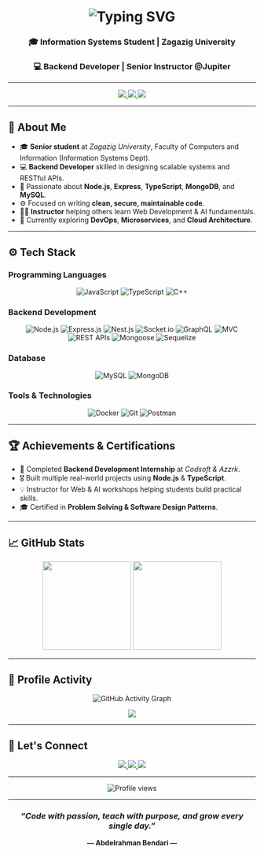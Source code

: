 <!-- 🌟 Animated Intro -->
<h1 align="center">
  <img src="https://readme-typing-svg.herokuapp.com?font=Fira+Code&weight=500&size=26&duration=3000&pause=1000&color=00BFFF&center=true&vCenter=true&width=600&lines=Hi%2C+I'm+Abdelrahman+Bendari+👋;Backend+Developer+%7C+Instructor;Building+Scalable+%26+Efficient+Systems;Welcome+to+My+GitHub+Profile!" alt="Typing SVG" />
</h1>

<h3 align="center">🎓 Information Systems Student | Zagazig University</h3>
<h3 align="center">💻 Backend Developer | Senior Instructor @Jupiter</h3>

---

<!-- 🌍 Social Links -->
<p align="center">
  <a href="https://www.linkedin.com/in/abdelrahman-bendari-757a62328">
    <img src="https://img.shields.io/badge/LinkedIn-0077B5?style=flat-square&logo=linkedin&logoColor=white" />
  </a>
  <a href="mailto:abdobeendari@gmail.com">
    <img src="https://img.shields.io/badge/Gmail-D14836?style=flat-square&logo=gmail&logoColor=white" />
  </a>
  <a href="https://github.com/abdo-bendari">
    <img src="https://img.shields.io/badge/GitHub-181717?style=flat-square&logo=github&logoColor=white" />
  </a>
</p>

---

## 🧠 About Me

- 🎓 **Senior student** at *Zagazig University*, Faculty of Computers and Information (Information Systems Dept).  
- 💻 **Backend Developer** skilled in designing scalable systems and RESTful APIs.  
- 🧠 Passionate about **Node.js**, **Express**, **TypeScript**, **MongoDB**, and **MySQL**.  
- ⚙️ Focused on writing **clean, secure, maintainable code**.  
- 🧑‍🏫 **Instructor** helping others learn Web Development & AI fundamentals.  
- 🚀 Currently exploring **DevOps**, **Microservices**, and **Cloud Architecture**.  

---

## ⚙️ Tech Stack

### **Programming Languages**
<p align="center">
  <img src="https://img.shields.io/badge/JavaScript-F7DF1E?style=for-the-badge&logo=javascript&logoColor=black" alt="JavaScript"/>
  <img src="https://img.shields.io/badge/TypeScript-007ACC?style=for-the-badge&logo=typescript&logoColor=white" alt="TypeScript"/>
  <img src="https://img.shields.io/badge/C++-00599C?style=for-the-badge&logo=cplusplus&logoColor=white" alt="C++"/>
</p>

### **Backend Development**
<p align="center">
  <img src="https://img.shields.io/badge/Node.js-339933?style=for-the-badge&logo=node-dot-js&logoColor=white" alt="Node.js"/>
  <img src="https://img.shields.io/badge/Express.js-000000?style=for-the-badge&logo=express&logoColor=white" alt="Express.js"/>
  <img src="https://img.shields.io/badge/Nest.js-E0234E?style=for-the-badge&logo=nestjs&logoColor=white" alt="Nest.js"/>
  <img src="https://img.shields.io/badge/Socket.io-010101?style=for-the-badge&logo=socket-dot-io&logoColor=white" alt="Socket.io"/>
  <img src="https://img.shields.io/badge/GraphQL-E10098?style=for-the-badge&logo=graphql&logoColor=white" alt="GraphQL"/>
  <img src="https://img.shields.io/badge/MVC-FF5733?style=for-the-badge" alt="MVC"/>
  <img src="https://img.shields.io/badge/REST%20APIs-0000FF?style=for-the-badge" alt="REST APIs"/>
  <img src="https://img.shields.io/badge/Mongoose-880000?style=for-the-badge&logoColor=white" alt="Mongoose"/>
  <img src="https://img.shields.io/badge/Sequelize-52B0E7?style=for-the-badge&logo=sequelize&logoColor=white" alt="Sequelize"/>
</p>

### **Database**
<p align="center">
  <img src="https://img.shields.io/badge/MySQL-4479A1?style=for-the-badge&logo=mysql&logoColor=white" alt="MySQL"/>
  <img src="https://img.shields.io/badge/MongoDB-47A248?style=for-the-badge&logo=mongodb&logoColor=white" alt="MongoDB"/>
</p>

### **Tools & Technologies**
<p align="center">
  <img src="https://img.shields.io/badge/Docker-2496ED?style=for-the-badge&logo=docker&logoColor=white" alt="Docker"/>
  <img src="https://img.shields.io/badge/Git-F05032?style=for-the-badge&logo=git&logoColor=white" alt="Git"/>
  <img src="https://img.shields.io/badge/Postman-FF6C37?style=for-the-badge&logo=postman&logoColor=white" alt="Postman"/>
</p>

---

## 🏆 Achievements & Certifications

- 🥇 Completed **Backend Development Internship** at *Codsoft & Azzrk*.  
- 🎖️ Built multiple real-world projects using **Node.js** & **TypeScript**.  
- 💡 Instructor for Web & AI workshops helping students build practical skills.  
- 🎓 Certified in **Problem Solving & Software Design Patterns**.

---

## 📈 GitHub Stats

<p align="center">
  <img src="https://github-readme-stats.vercel.app/api?username=abdo-bendari&show_icons=true&theme=tokyonight&hide_border=true&count_private=true" height="180em" />
  <img src="https://github-readme-stats.vercel.app/api/top-langs/?username=abdo-bendari&layout=compact&theme=tokyonight&hide_border=true" height="180em" />
</p>

---

## 🏅 Profile Activity

<p align="center">
  <img src="https://github-readme-activity-graph.vercel.app/graph?username=abdo-bendari&theme=tokyo-night" alt="GitHub Activity Graph"/>
</p>


<p align="center">
  <img src="https://github-readme-activity-graph.vercel.app/graph?username=abdo-bendari&theme=tokyo-night&hide_border=true" />
</p>

---

## 💬 Let's Connect

<p align="center">
  <a href="https://www.linkedin.com/in/abdelrahman-bendari-757a62328">
    <img src="https://img.shields.io/badge/-LinkedIn-0077B5?style=for-the-badge&logo=linkedin&logoColor=white"/>
  </a>
  <a href="mailto:abdobeendari@gmail.com">
    <img src="https://img.shields.io/badge/-Gmail-D14836?style=for-the-badge&logo=gmail&logoColor=white"/>
  </a>
  <a href="https://github.com/abdo-bendari">
    <img src="https://img.shields.io/badge/-GitHub-181717?style=for-the-badge&logo=github&logoColor=white"/>
  </a>
</p>

---

<p align="center">
  <img src="https://komarev.com/ghpvc/?username=abdo-bendari&label=Profile+Views&color=00BFFF&style=flat-square" alt="Profile views" />
</p>

---

<h3 align="center"><em>“Code with passion, teach with purpose, and grow every single day.”</em></h3> <p align="center"><strong>— Abdelrahman Bendari —</strong></p>
